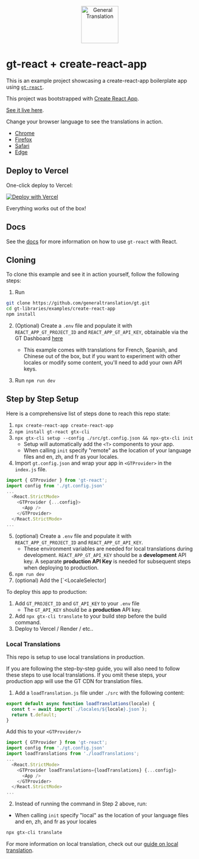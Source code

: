 <p align="center">
  <a href="https://generaltranslation.com" target="_blank">
    <img src="https://generaltranslation.com/gt-logo-light.svg" alt="General Translation" width="100" height="100">
  </a>
</p>

# gt-react + create-react-app

This is an example project showcasing a create-react-app boilerplate app using [`gt-react`](https://generaltranslation.com/docs/react).

This project was bootstrapped with [Create React App](https://github.com/facebook/create-react-app).

[See it live here](https://example-create-react-qhttbgovz-general-translation.vercel.app).

Change your browser language to see the translations in action.

- [Chrome](https://support.google.com/chrome/answer/95647)
- [Firefox](https://support.mozilla.org/en-US/kb/delete-cookies-remove-info-websites-stored)
- [Safari](https://support.apple.com/en-mn/guide/safari/sfri11471/16.0/mac/11.0)
- [Edge](https://support.microsoft.com/en-us/microsoft-edge/delete-cookies-in-microsoft-edge-63947406-40ac-c3b8-57b9-2a946a29ae09)

## Deploy to Vercel

One-click deploy to Vercel:

[![Deploy with Vercel](https://vercel.com/button)](https://vercel.com/new/clone?repository-url=https://github.com/generaltranslation/gt/tree/main/examples/example-create-react-app)

Everything works out of the box!

## Docs

See the [docs](https://generaltranslation.com/docs/react/tutorials/quickstart) for more information on how to use `gt-react` with React.

## Cloning

To clone this example and see it in action yourself, follow the following steps:

1. Run

```bash
git clone https://github.com/generaltranslation/gt.git
cd gt-libraries/examples/create-react-app
npm install
```

2. (Optional) Create a `.env` file and populate it with `REACT_APP_GT_PROJECT_ID` and `REACT_APP_GT_API_KEY`, obtainable via the GT Dashboard [here](https://generaltranslation.com/dashboard)
   - This example comes with translations for French, Spanish, and Chinese out of the box, but if you want to experiment with other locales or modify some content, you'll need to add your own API keys.

3. Run `npm run dev`

## Step by Step Setup

Here is a comprehensive list of steps done to reach this repo state:

1. `npx create-react-app create-react-app`
2. `npm install gt-react gtx-cli`
3. `npx gtx-cli setup --config ./src/gt.config.json && npx-gtx-cli init`
   - Setup will automatically add the `<T>` components to your app.
   - When calling `init` specify "remote" as the location of your language files and en, zh, and fr as your locales.
4. Import `gt.config.json` and wrap your app in `<GTProvider>` in the `index.js` file.

```js
import { GTProvider } from 'gt-react';
import config from './gt.config.json'
...
  <React.StrictMode>
    <GTProvider {...config}>
      <App />
    </GTProvider>
  </React.StrictMode>
...
```

5. (optional) Create a `.env` file and populate it with `REACT_APP_GT_PROJECT_ID` and `REACT_APP_GT_API_KEY`.
   - These environment variables are needed for local translations during development. `REACT_APP_GT_API_KEY` should be a **development** API key. A separate **production API Key** is needed for subsequent steps when deploying to production.
6. `npm run dev`
7. (optional) Add the [`<LocaleSelector]

To deploy this app to production:

1. Add `GT_PROJECT_ID` and `GT_API_KEY` to your `.env` file
   - The `GT_API_KEY` should be a **production** API key.
2. Add `npx gtx-cli translate` to your build step before the build command.
3. Deploy to Vercel / Render / etc..

### Local Translations

This repo is setup to use local translations in production.

If you are following the step-by-step guide, you will also need to follow these steps to use local translations. If you omit these steps, your production app will use the GT CDN for translation files.

1. Add a `loadTranslation.js` file under `./src` with the following content:

```js
export default async function loadTranslations(locale) {
  const t = await import(`./locales/${locale}.json`);
  return t.default;
}
```

Add this to your `<GTProvider/>`

```js
import { GTProvider } from 'gt-react';
import config from './gt.config.json'
import loadTranslations from './loadTranslations';
...
  <React.StrictMode>
    <GTProvider loadTranslations={loadTranslations} {...config}>
      <App />
    </GTProvider>
  </React.StrictMode>
...
```

2. Instead of running the command in Step 2 above, run:

- When calling `init` specify "local" as the location of your language files and en, zh, and fr as your locales

```bash
npx gtx-cli translate
```

For more information on local translation, check out our [guide on local translation](https://generaltranslation.com/docs/next/guides/local-tx).
